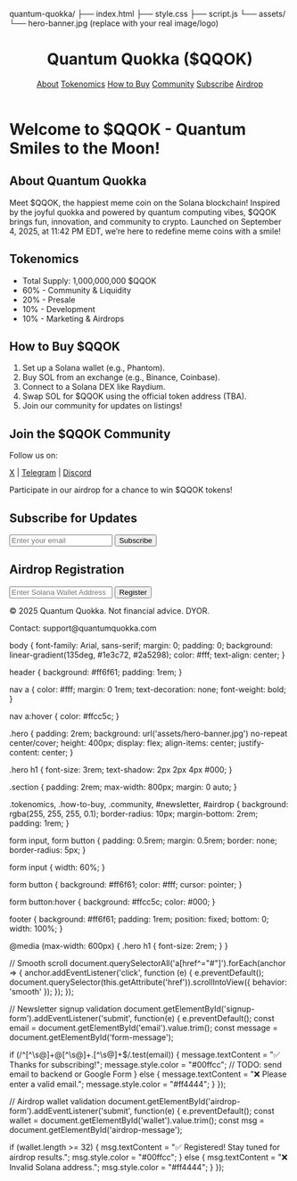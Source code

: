 quantum-quokka/
  ├── index.html
  ├── style.css
  ├── script.js
  └── assets/
       └── hero-banner.jpg (replace with your real image/logo)
       
<!DOCTYPE html>
<html lang="en">
<head>
  <meta charset="UTF-8">
  <meta name="viewport" content="width=device-width, initial-scale=1.0">
  <title>Quantum Quokka ($QQOK) - The Happiest Meme Coin</title>
  <link rel="stylesheet" href="style.css">
  <script src="script.js" defer></script>
</head>
<body>
<header>
  <h1>Quantum Quokka ($QQOK)</h1>
  <nav>
    <a href="#about">About</a>
    <a href="#tokenomics">Tokenomics</a>
    <a href="#how-to-buy">How to Buy</a>
    <a href="#community">Community</a>
    <a href="#newsletter">Subscribe</a>
    <a href="#airdrop">Airdrop</a>
  </nav>
</header>

<div class="hero">
  <h1>Welcome to $QQOK - Quantum Smiles to the Moon!</h1>
</div>

<div id="about" class="section">
  <h2>About Quantum Quokka</h2>
  <p>Meet $QQOK, the happiest meme coin on the Solana blockchain! Inspired by the joyful quokka and powered by quantum computing vibes, $QQOK brings fun, innovation, and community to crypto. Launched on September 4, 2025, at 11:42 PM EDT, we’re here to redefine meme coins with a smile!</p>
</div>

<div id="tokenomics" class="section tokenomics">
  <h2>Tokenomics</h2>
  <ul>
    <li>Total Supply: 1,000,000,000 $QQOK</li>
    <li>60% - Community & Liquidity</li>
    <li>20% - Presale</li>
    <li>10% - Development</li>
    <li>10% - Marketing & Airdrops</li>
  </ul>
</div>

<div id="how-to-buy" class="section how-to-buy">
  <h2>How to Buy $QQOK</h2>
  <ol>
    <li>Set up a Solana wallet (e.g., Phantom).</li>
    <li>Buy SOL from an exchange (e.g., Binance, Coinbase).</li>
    <li>Connect to a Solana DEX like Raydium.</li>
    <li>Swap SOL for $QQOK using the official token address (TBA).</li>
    <li>Join our community for updates on listings!</li>
  </ol>
</div>

<div id="community" class="section community">
  <h2>Join the $QQOK Community</h2>
  <p>Follow us on:</p>
  <a href="#">X</a> | <a href="#">Telegram</a> | <a href="#">Discord</a>
  <p>Participate in our airdrop for a chance to win $QQOK tokens!</p>
</div>

<div id="newsletter" class="section">
  <h2>Subscribe for Updates</h2>
  <form id="signup-form">
    <input type="email" id="email" placeholder="Enter your email" required>
    <button type="submit">Subscribe</button>
    <p id="form-message"></p>
  </form>
</div>

<div id="airdrop" class="section">
  <h2>Airdrop Registration</h2>
  <form id="airdrop-form">
    <input type="text" id="wallet" placeholder="Enter Solana Wallet Address" required>
    <button type="submit">Register</button>
    <p id="airdrop-message"></p>
  </form>
</div>

<footer>
  <p>&copy; 2025 Quantum Quokka. Not financial advice. DYOR.</p>
  <p>Contact: support@quantumquokka.com</p>
</footer>
</body>
</html>

body {
  font-family: Arial, sans-serif;
  margin: 0;
  padding: 0;
  background: linear-gradient(135deg, #1e3c72, #2a5298);
  color: #fff;
  text-align: center;
}

header {
  background: #ff6f61;
  padding: 1rem;
}

nav a {
  color: #fff;
  margin: 0 1rem;
  text-decoration: none;
  font-weight: bold;
}

nav a:hover {
  color: #ffcc5c;
}

.hero {
  padding: 2rem;
  background: url('assets/hero-banner.jpg') no-repeat center/cover;
  height: 400px;
  display: flex;
  align-items: center;
  justify-content: center;
}

.hero h1 {
  font-size: 3rem;
  text-shadow: 2px 2px 4px #000;
}

.section {
  padding: 2rem;
  max-width: 800px;
  margin: 0 auto;
}

.tokenomics, .how-to-buy, .community, #newsletter, #airdrop {
  background: rgba(255, 255, 255, 0.1);
  border-radius: 10px;
  margin-bottom: 2rem;
  padding: 1rem;
}

form input, form button {
  padding: 0.5rem;
  margin: 0.5rem;
  border: none;
  border-radius: 5px;
}

form input {
  width: 60%;
}

form button {
  background: #ff6f61;
  color: #fff;
  cursor: pointer;
}

form button:hover {
  background: #ffcc5c;
  color: #000;
}

footer {
  background: #ff6f61;
  padding: 1rem;
  position: fixed;
  bottom: 0;
  width: 100%;
}

@media (max-width: 600px) {
  .hero h1 {
    font-size: 2rem;
  }
}

// Smooth scroll
document.querySelectorAll('a[href^="#"]').forEach(anchor => {
  anchor.addEventListener('click', function (e) {
    e.preventDefault();
    document.querySelector(this.getAttribute('href')).scrollIntoView({
      behavior: 'smooth'
    });
  });
});

// Newsletter signup validation
document.getElementById('signup-form').addEventListener('submit', function(e) {
  e.preventDefault();
  const email = document.getElementById('email').value.trim();
  const message = document.getElementById('form-message');

  if (/^[^\s@]+@[^\s@]+\.[^\s@]+$/.test(email)) {
    message.textContent = "✅ Thanks for subscribing!";
    message.style.color = "#00ffcc";
    // TODO: send email to backend or Google Form
  } else {
    message.textContent = "❌ Please enter a valid email.";
    message.style.color = "#ff4444";
  }
});

// Airdrop wallet validation
document.getElementById('airdrop-form').addEventListener('submit', function(e) {
  e.preventDefault();
  const wallet = document.getElementById('wallet').value.trim();
  const msg = document.getElementById('airdrop-message');

  if (wallet.length >= 32) {
    msg.textContent = "✅ Registered! Stay tuned for airdrop results.";
    msg.style.color = "#00ffcc";
  } else {
    msg.textContent = "❌ Invalid Solana address.";
    msg.style.color = "#ff4444";
  }
});

